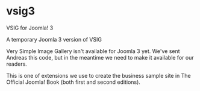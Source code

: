 vsig3
=====

VSIG for Joomla! 3

A temporary Joomla 3 version of VSIG

Very Simple Image Gallery isn't available for Joomla 3 yet. We've sent Andreas this code, but in the meantime we need to make it available for our readers.

This is one of extensions we use to create the business sample site in The Official Joomla! Book (both first and second editions).